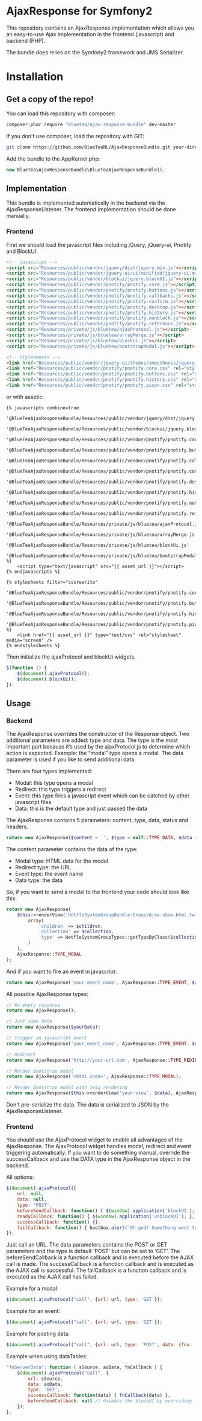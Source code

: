 AjaxResponse for Symfony2
========================
This repository contains an AjaxResponse implementation which allows you an easy-to-use Ajax implementation in the
frontend (javascript) and backend (PHP).

The bundle does relies on the Symfony2 framework and JMS Serializer.

# Installation

## Get a copy of the repo!

You can load this repository with composer:

```bash
composer.phar require "bluetea/ajax-response-bundle" dev-master
```

If you don't use composer, load the repository with GIT:

```bash
git clone https://github.com/BlueTeaNL/AjaxResponseBundle.git your-directory
```

Add the bundle to the AppKernel.php:

```php
new BlueTea\AjaxResponseBundle\BlueTeaAjaxResponseBundle(),
```

## Implementation

This bundle is implemented automatically in the backend via the AjaxResponseListener. The frontend implementation should
be done manually.

### Frontend

First we should load the javascript files including jQuery, jQuery-ui, Pnotify and BlockUI.

```html
<!-- Javascript -->
<script src="Resources/public/vendor/jquery/dist/jquery.min.js"></script>
<script src="Resources/public/vendor/jquery-ui/ui/minified/jquery-ui.min.js"></script>
<script src="Resources/public/vendor/blockui/jquery.blockUI.js"></script>
<script src="Resources/public/vendor/pnotify/pnotify.core.js"></script>
<script src="Resources/public/vendor/pnotify/pnotify.buttons.js"></script>
<script src="Resources/public/vendor/pnotify/pnotify.callbacks.js"></script>
<script src="Resources/public/vendor/pnotify/pnotify.confirm.js"></script>
<script src="Resources/public/vendor/pnotify/pnotify.desktop.js"></script>
<script src="Resources/public/vendor/pnotify/pnotify.history.js"></script>
<script src="Resources/public/vendor/pnotify/pnotify.nonblock.js"></script>
<script src="Resources/public/vendor/pnotify/pnotify.reference.js"></script>
<script src="Resources/private/js/bluetea/ajaxProtocol.js"></script>
<script src="Resources/private/js/bluetea/arrayMerge.js"></script>
<script src="Resources/private/js/bluetea/blockUi.js"></script>
<script src="Resources/private/js/bluetea/bootstrapModal.js"></script>

<!-- Stylesheets -->
<link href="Resources/public/vendor/jquery-ui/themes/smoothness/jquery-ui.min.css" rel="stylesheet" type="text/css" />
<link href="Resources/public/vendor/pnotify/pnotify.core.css" rel="stylesheet" type="text/css" />
<link href="Resources/public/vendor/pnotify/pnotify.buttons.css" rel="stylesheet" type="text/css" />
<link href="Resources/public/vendor/pnotify/pnotify.history.css" rel="stylesheet" type="text/css" />
<link href="Resources/public/vendor/pnotify/pnotify.picon.css" rel="stylesheet" type="text/css" />
```

or with assetic:

```twig
{% javascripts combine=true
    '@BlueTeaAjaxResponseBundle/Resources/public/vendor/jquery/dist/jquery.min.js'
    '@BlueTeaAjaxResponseBundle/Resources/public/vendor/blockui/jquery.blockUI.js'
    '@BlueTeaAjaxResponseBundle/Resources/public/vendor/pnotify/pnotify.core.js'
    '@BlueTeaAjaxResponseBundle/Resources/public/vendor/pnotify/pnotify.buttons.js'
    '@BlueTeaAjaxResponseBundle/Resources/public/vendor/pnotify/pnotify.callbacks.js'
    '@BlueTeaAjaxResponseBundle/Resources/public/vendor/pnotify/pnotify.confirm.js'
    '@BlueTeaAjaxResponseBundle/Resources/public/vendor/pnotify/pnotify.desktop.js'
    '@BlueTeaAjaxResponseBundle/Resources/public/vendor/pnotify/pnotify.history.js'
    '@BlueTeaAjaxResponseBundle/Resources/public/vendor/pnotify/pnotify.nonblock.js'
    '@BlueTeaAjaxResponseBundle/Resources/public/vendor/pnotify/pnotify.reference.js'
    '@BlueTeaAjaxResponseBundle/Resources/private/js/bluetea/ajaxProtocol.js'
    '@BlueTeaAjaxResponseBundle/Resources/private/js/bluetea/arrayMerge.js'
    '@BlueTeaAjaxResponseBundle/Resources/private/js/bluetea/blockUi.js'
    '@BlueTeaAjaxResponseBundle/Resources/private/js/bluetea/bootstrapModal.js'
%}
    <script type="text/javascript" src="{{ asset_url }}"></script>
{% endjavascripts %}

{% stylesheets filter="cssrewrite"
    '@BlueTeaAjaxResponseBundle/Resources/public/vendor/pnotify/pnotify.core.css'
    '@BlueTeaAjaxResponseBundle/Resources/public/vendor/pnotify/pnotify.buttons.css'
    '@BlueTeaAjaxResponseBundle/Resources/public/vendor/pnotify/pnotify.history.css'
    '@BlueTeaAjaxResponseBundle/Resources/public/vendor/pnotify/pnotify.picon.css'
%}
    <link href="{{ asset_url }}" type="text/css" rel="stylesheet" media="screen" />
{% endstylesheets %}
```

Then initialize the ajaxProtocol and blockUi widgets.

```javascript
$(function () {
    $(document).ajaxProtocol();
    $(document).blockUi();
});
```

## Usage

### Backend

The AjaxResponse overrides the constructor of the Response object. Two additional parameters are added: type and data.
The type is the most important part because it’s used by the ajaxProtocol.js to determine which action is expected.
Example: the “modal” type opens a modal. The data parameter is used if you like to send additional data.

There are four types implemented:

* Modal: this type opens a modal
* Redirect: this type triggers a redirect
* Event: this type fires a javascript event which can be catched by other javascript files
* Data: this is the default type and just passed the data

The AjaxResponse contains 5 parameters: content, type, data, status and headers.

```php
return new AjaxResponse($content = '', $type = self::TYPE_DATA, $data = null, $status = 200, $headers = array())
```

The content parameter contains the data of the type:

* Modal type: HTML data for the modal
* Redirect type: the URL
* Event type: the event name
* Data type: the data

So, if you want to send a modal to the frontend your code should look like this:

```php
return new AjaxResponse(
    $this->renderView('HotfloSystemGroupBundle:Group/Ajax:show.html.twig',
        array(
            'children' => $children,
            'collection' => $collection,
            'type' => HotfloSystemGroupTypes::getTypeByClass($collection->getClass())
        )
    ),
    AjaxResponse::TYPE_MODAL
);
```

And if you want to fire an event in javascript:

```php
return new AjaxResponse('your_event_name', AjaxResponse::TYPE_EVENT, $additional_data);
```

All possible AjaxResponse types:

```php
// An empty response
return new AjaxResponse();

// Just some data
return new AjaxResponse($yourData);

// Trigger an javascript event
return new AjaxResponse('your_event_name', AjaxResponse::TYPE_EVENT, $optional_data);

// Redirect
return new AjaxResponse('http://your-url.com', AjaxResponse::TYPE_REDIRECT);

// Render Bootstrap modal
return new AjaxResponse('<html code>', AjaxResponse::TYPE_MODAL);

// Render Bootstrap modal with twig rendering
return new AjaxResponse($this->renderView('your-view', $data), AjaxResponse::TYPE_MODAL);
```

Don't pre-serialize the data. The data is serialized to JSON by the AjaxResponseListener.

### Frontend

You should use the AjaxProtocol widget to enable all advantages of the AjaxResponse. The AjaxProtocol widget handles
modal, redirect and event triggering automatically. If you want to do something manual, override the successCallback
and use the DATA type in the AjaxResponse object in the backend.

All options:

```javascript
$(document).ajaxProtocol({
    url: null,
    data: null,
    type: 'POST',
    beforeSendCallback: function() { $(window).application('blockUI'); },
    readyCallback: function() { $(window).application('unblockUI'); },
    successCallback: function() {},
    failCallback: function() { bootbox.alert('Oh god! Something went terribly wrong :-('); }
});
```

Just call an URL. The data parameters contains the POST or GET parameters and the type is default ‘POST’ but can be set
to ‘GET’. The beforeSendCallback is a function callback and is executed before the AJAX call is made. The successCallback
is a function callback and is executed as the AJAX call is successful. The failCallback is a function callback and is
executed as the AJAX call has failed.

Example for a modal:

```javascript
$(document).ajaxProtocol("call", {url: url, type: 'GET'});
```

Example for an event:

```javascript
$(document).ajaxProtocol("call", {url: url, type: 'GET'});
```

Example for posting data:

```javascript
$(document).ajaxProtocol("call", {url: url, type: 'POST', data: {foo: 'bar'});
```

Example when using dataTables:

```javascript
"fnServerData": function ( sSource, aoData, fnCallback ) {
    $(document).ajaxProtocol("call", {
        url: sSource,
        data: aoData,
        type: 'GET',
        successCallback: function(data) { fnCallback(data) },
        beforeSendCallback: null // disable the blockUI by overriding this callback
    });
},
```